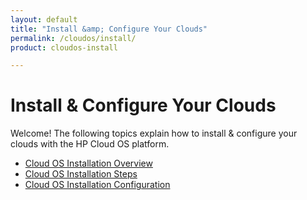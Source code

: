 ```yaml
---
layout: default
title: "Install &amp; Configure Your Clouds"
permalink: /cloudos/install/
product: cloudos-install

---
```


# Install &amp; Configure Your Clouds

Welcome! The following topics explain how to install &amp; configure your clouds with the HP Cloud OS platform.

* [Cloud OS Installation Overview](/cloudos/install/overview/)
* [Cloud OS Installation Steps](/cloudos/install/steps/)
* [Cloud OS Installation Configuration](/cloudos/install/configuration/)





